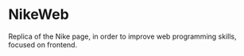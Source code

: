 # NikeWeb
Replica of the Nike page, in order to improve web programming skills, focused on frontend.
